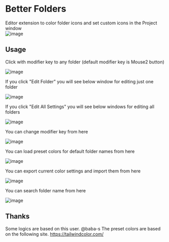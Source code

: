 # Better Folders

Editor extension to color folder icons and set custom icons in the Project window<br/>
![image](https://github.com/user-attachments/assets/f29b17a4-b1bd-4246-9e7f-b08d82dafac9)<br/>

## Usage
Click with modifier key to any folder (default modifier key is Mouse2 button) <br/>

![image](https://github.com/user-attachments/assets/2c4aeae9-eb11-401d-8c24-6e7892aab2bd)<br/>

If you click "Edit Folder" you will see below window for editing just one folder<br/>

![image](https://github.com/user-attachments/assets/d4cbcbbe-1a89-4806-a23a-9e49cb4964e2)<br/>

If you click "Edit All Settings" you will see below windows for editing all folders<br/>

![image](https://github.com/user-attachments/assets/acee66a6-f7d2-4804-ba93-162bf670c0e4)<br/>

You can change modifier key from here<br/>

![image](https://github.com/user-attachments/assets/03205f38-83eb-435a-b1d8-40a85c5ae600)<br/>

You can load preset colors for default folder names from here<br/>

![image](https://github.com/user-attachments/assets/86f97e6f-ad4a-44ec-9376-409ab839405a)<br/>

You can export current color settings and import them from here<br/>

![image](https://github.com/user-attachments/assets/2f18340f-076f-450e-8336-36adf12b838d)<br/>

You can search folder name from here<br/>

![image](https://github.com/user-attachments/assets/55bb8904-a214-41a8-a015-5a1bd8adc417)<br/>

## Thanks
Some logics are based on this user.
@baba-s
The preset colors are based on the following site.
https://tailwindcolor.com/
